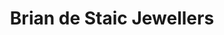 ---
title: "Brian de Staic Jewellers"
url: /dingle/brian-de-staic-jewellers-sraid-an-doirin/
shop: jewelry
---